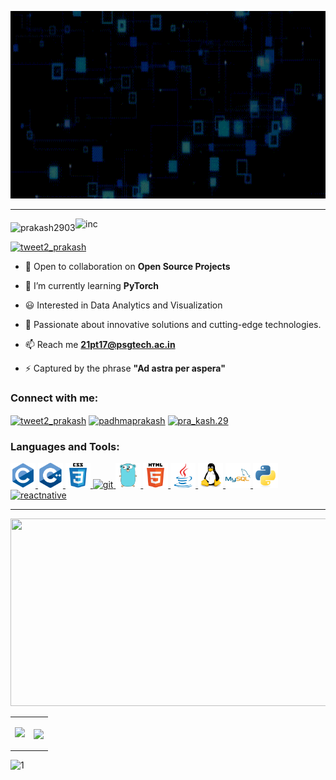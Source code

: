 <p align="center">
  <img src="header.gif" alt="MasterHead" height = "300", width = "850">
</p>

<!--
<h1 align="center">Hi 👋, I'm Prakash 😃</h1>
<h3 align="center"> Explorer of Machine Learning </h3>
-->

---

<p style="margin-bottom: 20px;">
  <img align="right" alt="inc" width="400" src="https://cdn.neowin.com/news/images/uploaded/2021/02/1614322146_pexels-kevin-ku-577585_story.jpg">
</p>
<p align="left"> <img src="https://komarev.com/ghpvc/?username=prakash2903&label=Profile%20views&color=0e75b6&style=flat" alt="prakash2903" /> </p>

<p align="left"> <a href="https://twitter.com/tweet2_prakash" target="blank"><img src="https://img.shields.io/twitter/follow/tweet2_prakash?logo=twitter&style=for-the-badge" alt="tweet2_prakash" /></a> </p>

- 🤝 Open to collaboration on **Open Source Projects**
  
- 🌱 I’m currently learning **PyTorch**

- 😃 Interested in Data Analytics and Visualization

- 🚀 Passionate about innovative solutions and cutting-edge technologies.

- 📫 Reach me **21pt17@psgtech.ac.in**

- ⚡ Captured by the phrase **"Ad astra per aspera"**

<h3 align="left">Connect with me:</h3>
<p align="left">
  <a href="https://twitter.com/tweet2_prakash" target="blank"><img align="center" src="https://raw.githubusercontent.com/rahuldkjain/github-profile-readme-generator/master/src/images/icons/Social/twitter.svg" alt="tweet2_prakash" height="30" width="40" /></a>
  <a href="https://linkedin.com/in/padhmaprakash" target="blank"><img align="center" src="https://raw.githubusercontent.com/rahuldkjain/github-profile-readme-generator/master/src/images/icons/Social/linked-in-alt.svg" alt="padhmaprakash" height="30" width="40" /></a>
  <a href="https://instagram.com/pra_kash.29" target="blank"><img align="center" src="https://raw.githubusercontent.com/rahuldkjain/github-profile-readme-generator/master/src/images/icons/Social/instagram.svg" alt="pra_kash.29" height="30" width="40" /></a>
</p>

<h3 align="left">Languages and Tools:</h3>
<p align="left"> <a href="https://www.cprogramming.com/" target="_blank" rel="noreferrer"> <img src="https://raw.githubusercontent.com/devicons/devicon/master/icons/c/c-original.svg" alt="c" width="40" height="40"/> </a> <a href="https://www.w3schools.com/cpp/" target="_blank" rel="noreferrer"> <img src="https://raw.githubusercontent.com/devicons/devicon/master/icons/cplusplus/cplusplus-original.svg" alt="cplusplus" width="40" height="40"/> </a> <a href="https://www.w3schools.com/css/" target="_blank" rel="noreferrer"> <img src="https://raw.githubusercontent.com/devicons/devicon/master/icons/css3/css3-original-wordmark.svg" alt="css3" width="40" height="40"/> </a> <a href="https://git-scm.com/" target="_blank" rel="noreferrer"> <img src="https://www.vectorlogo.zone/logos/git-scm/git-scm-icon.svg" alt="git" width="40" height="40"/> </a> <a href="https://golang.org" target="_blank" rel="noreferrer"> <img src="https://raw.githubusercontent.com/devicons/devicon/master/icons/go/go-original.svg" alt="go" width="40" height="40"/> </a> <a href="https://www.w3.org/html/" target="_blank" rel="noreferrer"> <img src="https://raw.githubusercontent.com/devicons/devicon/master/icons/html5/html5-original-wordmark.svg" alt="html5" width="40" height="40"/> </a> <a href="https://www.java.com" target="_blank" rel="noreferrer"> <img src="https://raw.githubusercontent.com/devicons/devicon/master/icons/java/java-original.svg" alt="java" width="40" height="40"/> </a> <a href="https://www.linux.org/" target="_blank" rel="noreferrer"> <img src="https://raw.githubusercontent.com/devicons/devicon/master/icons/linux/linux-original.svg" alt="linux" width="40" height="40"/> </a> <a href="https://www.mysql.com/" target="_blank" rel="noreferrer"> <img src="https://raw.githubusercontent.com/devicons/devicon/master/icons/mysql/mysql-original-wordmark.svg" alt="mysql" width="40" height="40"/> </a> <a href="https://www.python.org" target="_blank" rel="noreferrer"> <img src="https://raw.githubusercontent.com/devicons/devicon/master/icons/python/python-original.svg" alt="python" width="40" height="40"/> </a> <a href="https://reactnative.dev/" target="_blank" rel="noreferrer"> <img src="https://reactnative.dev/img/header_logo.svg" alt="reactnative" width="40" height="40"/> </a> </p>

<!--
<p><img align="left" src="https://github-readme-stats.vercel.app/api/top-langs?username=prakash2903&show_icons=true&locale=en&layout=compact" alt="prakash2903" /></p> 
<h3 align="left">Stats</h3>
<img align="left" src="https://github-readme-stats.vercel.app/api?username=prakash2903&show_icons=true&locale=en" alt="prakash2903" /></p>
<h3 align="right">Contribution Streaks</h3>
<p><img align="right" src="https://github-readme-streak-stats.herokuapp.com/?user=prakash2903&" alt="prakash2903" /></p>
-->


<!--

<p><img align="left" width = 400 src="https://github-readme-streak-stats.herokuapp.com/?user=prakash2903&" alt="prakash2903" /></p>

<p>&nbsp;<img align="center" width = 400 src="https://github-readme-stats.vercel.app/api?username=prakash2903&show_icons=true&locale=en" alt="prakash2903" /></p>

<p>&nbsp;</p>

<p><img align="center" width = 300  src="https://github-readme-stats.vercel.app/api/top-langs?username=prakash2903&show_icons=true&locale=en&layout=compact" alt="prakash2903" /></p>

-->
---
<p><img src = "https://github-readme-streak-stats.herokuapp.com/?user=prakash2903&theme=react&hide_border=true" width=600 height=300 /></p>
<table style="border-collapse: collapse;">
   <tr>
    <td><p align="center"><img src="http://github-profile-summary-cards.vercel.app/api/cards/repos-per-language?username=prakash2903&theme=codeSTACKr&border_radius=6"  display=block width=100%"></td></p>
    <td><p align="center"><img align="center" src="http://github-profile-summary-cards.vercel.app/api/cards/stats?username=prakash2903&theme=codeSTACKr&border_radius=6"  display=block width=100%"></td></p>
   </tr>
</table>


<!-- ![](https://github-readme-stats.vercel.app/api/top-langs/?username=prakash2903&theme=react&hide_border=true&include_all_commits=true&count_private=true&layout=compact)<br/> 
![Prakash's GitHub stats](https://github-readme-stats.vercel.app/api?username=prakash2903&show_icons=true&theme=react&hide_border=false&include_all_commits=true&count_private=true) -->

<p><img src="https://github-profile-summary-cards.vercel.app/api/cards/profile-details?username=prakash2903&theme=codeSTACKr&border_radius=6"  display=block width=75% height=auto alt="1"/></p>
